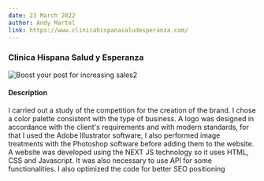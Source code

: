 ```yaml
---
date: 23 March 2022
author: Andy Martel
link: https://www.clinicahispanasaludesperanza.com/
---
```


### Clinica Hispana Salud y Esperanza

![Boost your post for increasing sales2](/images/portfolio/1.jpg)

#### Description

I carried out a study of the competition for the creation of the brand. I chose a color palette consistent with the type of business. A logo was designed in accordance with the client's requirements and with modern standards, for that I used the Adobe Illustrator software, I also performed image treatments with the Photoshop software before adding them to the website.
A website was developed using the NEXT JS technology so it uses HTML, CSS and Javascript. It was also necessary to use API for some functionalities. I also optimized the code for better SEO positioning
